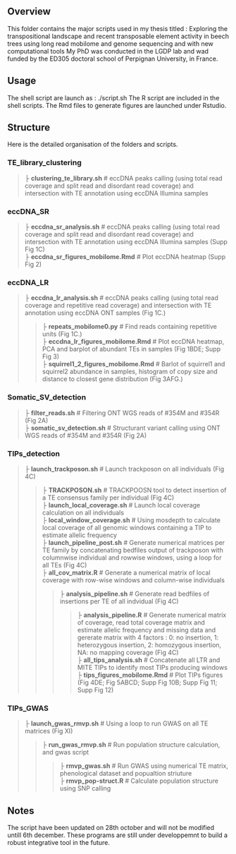 ## Overview
This folder contains the major scripts used in my thesis titled : 
Exploring the transpositional landscape and recent transposable element activity in beech trees using long read mobilome and genome sequencing  and with new computational tools
My PhD was conducted in the LGDP lab and wad funded by the ED305 doctoral school of Perpignan University, in France.

## Usage
The shell script are launch as : ./script.sh
The R script are included in the shell scripts.
The Rmd files to generate figures are launched under Rstudio. 


## Structure
Here is the detailed organisation of the folders and scripts. 

### TE_library_clustering
> ├ **clustering_te_library.sh**     # eccDNA peaks calling (using total read coverage and split read and disordant read coverage) and intersection with TE annotation using eccDNA Illumina samples


### eccDNA_SR
> ├ **eccdna_sr_analysis.sh**     # eccDNA peaks calling (using total read coverage and split read and disordant read coverage) and intersection with TE annotation using eccDNA Illumina samples (Supp Fig 1C)\
> ├ **eccdna_sr_figures_mobilome.Rmd**    # Plot eccDNA heatmap (Supp Fig 2)


### eccDNA_LR
> ├ **eccdna_lr_analysis.sh**     # eccDNA peaks calling (using total read coverage and repetitive read coverage) and intersection with TE annotation using eccDNA ONT samples (Fig 1C.)
> > ├ **repeats_mobilome0.py**    # Find reads containing repetitive units (Fig 1C.)\
> ├ **eccdna_lr_figures_mobilome.Rmd**    # Plot eccDNA heatmap, PCA and barplot of abundant TEs in samples (Fig 1BDE; Supp Fig 3)\
> ├ **squirrel1_2_figures_mobilome.Rmd**    # Barlot of squirrel1 and squirrel2 abundance in samples, histogram of copy size and distance to closest gene distribution (Fig 3AFG.)


### Somatic_SV_detection
> ├ **filter_reads.sh**     # Filtering ONT WGS reads of #354M and #354R (Fig 2A)\
> ├ **somatic_sv_detection.sh**   # Structurant variant calling using ONT WGS reads of #354M and #354R (Fig 2A)


### TIPs_detection
> ├ **launch_trackposon.sh**     # Launch trackposon on all individuals (Fig 4C)
> > ├ **TRACKPOSON.sh**    # TRACKPOOSN tool to detect insertion of a TE consensus family per individual (Fig 4C)\
> ├ **launch_local_coverage.sh**     # Launch local coverage calculation on all individuals\
> > ├ **local_window_coverage.sh**    # Using mosdepth to calculate local coverage of all genomic windows containing a TIP to estimate allelic frequency\
> ├ **launch_pipeline_post.sh**     # Generate numerical matrices per TE family by concatenating bedfiles output of trackposon with columnwise individual and rowwise windows, using a loop for all TEs (Fig 4C)\
> > ├ **all_cov_matrix.R**    # Generate a numerical matrix of local coverage with row-wise windows and column-wise individuals
> > > ├ **analysis_pipeline.sh**     # Generate read bedfiles of insertions per TE of all indvidual (Fig 4C)
> > > > ├ **analysis_pipeline.R**    # Generate numerical matrix of coverage, read total coverage matrix and estimate allelic frequency and missing data and gererate matrix with 4 factors : 0: no insertion, 1: heterozygous insertion, 2: homozygous insertion, NA: no mapping coverage (Fig 4C)\
> ├ **all_tips_analysis.sh**    # Concatenate all LTR and MITE TIPs to identify most TIPs producing windows\
> ├ **tips_figures_mobilome.Rmd** # Plot TIPs figures (Fig 4DE; Fig 5ABCD; Supp Fig 10B; Supp Fig 11; Supp Fig 12)


### TIPs_GWAS
> ├ **launch_gwas_rmvp.sh**    # Using a loop to run GWAS on all TE matrices (Fig XI)
> > ├ **run_gwas_rmvp.sh**    # Run population structure calculation, and gwas script
> > > ├ **rmvp_gwas.sh**    # Run GWAS using numerical TE matrix, phenological dataset and popualtion striuture\
> > > ├ **rmvp_pop-struct.R**    # Calculate population structure using SNP calling

## Notes
The script have been updated on 28th october and will not be modified untill 6th december. 
These programs are still under developpemnt to build a robust integrative tool in the future.

